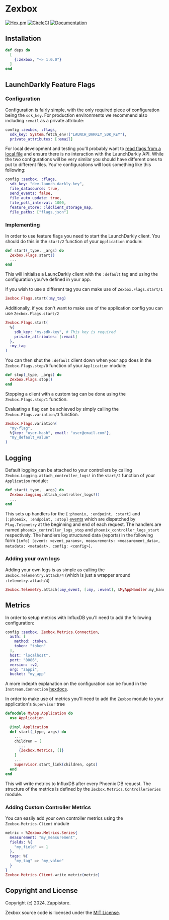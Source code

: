# Zexbox

[![Hex.pm](https://img.shields.io/hexpm/v/zexbox.svg)](https://hex.pm/packages/zexbox)
[![CircleCI](https://dl.circleci.com/status-badge/img/gh/Intellection/zexbox/tree/master.svg?style=shield)](https://dl.circleci.com/status-badge/redirect/gh/Intellection/zexbox/tree/master)
[![Documentation](https://img.shields.io/badge/documentation-gray)](https://hexdocs.pm/zexbox/api-reference.html)

## Installation

```elixir
def deps do
  [
    {:zexbox, "~> 1.0.0"}
  ]
end
```

## LaunchDarkly Feature Flags

### Configuration

Configuration is fairly simple, with the only required piece of configuration being the `sdk_key`. For production environments we recommend also including `:email` as a private attribute:

```elixir
config :zexbox, :flags,
  sdk_key: System.fetch_env!("LAUNCH_DARKLY_SDK_KEY"),
  private_attributes: [:email]
```

For local development and testing you'll probably want to [read flags from a local file](https://docs.launchdarkly.com/sdk/features/flags-from-files) and ensure there is no interaction with the LaunchDarkly API. While the two configurations will be very similar you should have different ones to put to different files. You're configurations will look something like this following:

```elixir
config :zexbox, :flags,
  sdk_key: "dev-launch-darkly-key",
  file_datasource: true,
  send_events: false,
  file_auto_update: true,
  file_poll_interval: 1000,
  feature_store: :ldclient_storage_map,
  file_paths: ["flags.json"]
```

### Implementing

In order to use feature flags you need to start the LaunchDarkly client. You should do this in the `start/2` function of your `Application` module:

```elixir
def start(_type, _args) do
  Zexbox.Flags.start()
  ...
end
```

This will initialise a LauncDarkly client with the `:default` tag and using the configuration you've defined in your app.

If you wish to use a different tag you can make use of `Zexbox.Flags.start/1`

```elixir
Zexbox.Flags.start(:my_tag)
```

Additionally, if you don't want to make use of the application config you can use `Zexbox.Flags.start/2`

```elixir
Zexbox.Flags.start(
  %{
    sdk_key: "my-sdk-key", # This key is required
    private_attributes: [:email]
  },
  :my_tag
)
```

You can then shut the `:default` client down when your app does in the `Zexbox.Flags.stop/0` function of your `Application` module:

```elixir
def stop(_type, _args) do
  Zexbox.Flags.stop()
end
```

Stopping a client with a custom tag can be done using the `Zexbox.Flags.stop/1` function.

Evaluating a flag can be achieved by simply calling the `Zexbox.Flags.variation/3` function.

```elixir
Zexbox.Flags.variation(
  "my-flag",
  %{key: "user-hash", email: "user@email.com"},
  "my_default_value"
)
```

## Logging

Default logging can be attached to your controllers by calling `Zexbox.Logging.attach_controller_logs!` in the `start/2` function of your `Application` module:

```elixir
def start(_type, _args) do
  Zexbox.Logging.attach_controller_logs!()
  ...
end
```

This sets up handlers for the `[:phoenix, :endpoint, :start]` and `[:phoenix, :endpoint, :stop]` [events](https://hexdocs.pm/phoenix/1.4.12/Phoenix.Endpoint.html#module-instrumentation) which are dispatched by `Plug.Telemetry` at the beginning and end of each request. The handlers are named `phoenix_controller_logs_stop` and `phoenix_controller_logs_start` respectively. The handlers log structured data (reports) in the following form `[info] [event: <event_params>, measurements: <measurement_data>, metadata: <metadat>, config: <config>]`.

### Adding your own logs

Adding your own logs is as simple as calling the `Zexbox.Telementry.attach/4` (which is just a wrapper around `:telemetry.attach/4`)

```elixir
Zexbox.Telemetry.attach(:my_event, [:my, :event], &MyAppHandler.my_handler/3, nil)
```

## Metrics

In order to setup metrics with InfluxDB you'll need to add the following configuration:

```elixir
config :zexbox, Zexbox.Metrics.Connection,
  auth: [
    method: :token,
    token: "token"
  ],
  host: "localhost",
  port: "8086",
  version: :v2,
  org: "zappi",
  bucket: "my_app"
```

A more indepth explanation on the configuration can be found in the `Instream.Connection` [hexdocs](https://hexdocs.pm/instream/Instream.html).

In order to make use of metrics you'll need to add the `Zexbox` module to your application's `Supervisor` tree

```elixir
defmodule MyApp.Application do
  use Application

  @impl Application
  def start(_type, args) do
    ...
    children = [
      ...
      {Zexbox.Metrics, []}
    ]
    ...
    Supervisor.start_link(children, opts)
  end
end
```

This will write metrics to InfluxDB after every Phoenix DB request. The structure of the metrics is defined by the  `Zexbox.Metrics.ControllerSeries` module.

### Adding Custom Controller Metrics

You can easily add your own controller metrics using the `Zexbox.Metrics.Client` module

```elixir
metric = %Zexbox.Metrics.Series{
  measurement: "my_measurement",
  fields: %{
    "my_field" => 1
  },
  tags: %{
    "my_tag" => "my_value"
  }
}
Zexbox.Metrics.Client.write_metric(metric)
```

## Copyright and License

Copyright (c) 2024, Zappistore.

Zexbox source code is licensed under the [MIT License](LICENSE.md).
